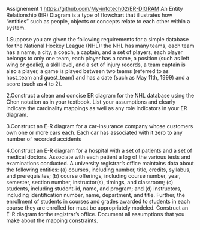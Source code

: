 
Assignement 1
https://github.com/My-infotech02/ER-DIGRAM
            An Entity Relationship (ER) Diagram is a type of flowchart that illustrates how “entities” such as people, objects or concepts relate to each other within a system.

1.Suppose you are given the following requirements for a simple database for the National Hockey League (NHL): 
the NHL has many teams, 
each team has a name, a city, a coach, a captain, and a set of players, 
each player belongs to only one team, 
each player has a name, a position (such as left wing or goalie), a skill level, and a set of injury records, 
a team captain is also a player, 
a game is played between two teams (referred to as host_team and guest_team) and has a date (such as May 11th, 1999) and a score (such as 4 to 2). 

2.Construct a clean and concise ER diagram for the NHL database using the Chen notation as in your textbook. List your assumptions and clearly indicate the cardinality mappings as well as any role indicators in your ER diagram.

3.Construct an E-R diagram for a car-insurance company whose customers own one or more cars each. Each car has associated with it zero to any number of recorded accidents

4.Construct an E-R diagram for a hospital with a set of patients and a set of medical doctors. Associate with each patient a log of the various tests and examinations conducted.
A university registrar’s office maintains data about the following entities: (a) courses, including number, title, credits, syllabus, and prerequisites; (b) course offerings, including course number, year, semester, section number, instructor(s), timings, and classroom; (c) students, including student-id, name, and program; and (d) instructors, including identification number, name, department, and title. Further, the enrollment of students in courses and grades awarded to students in each course they are enrolled for must be appropriately modeled. Construct an E-R diagram forthe registrar’s office. Document all assumptions that you make about the mapping constraints.
